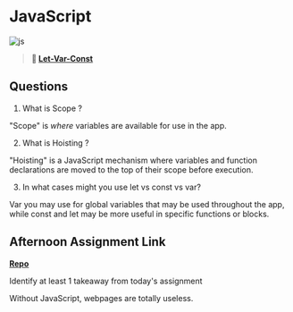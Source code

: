 # JavaScript

![js](https://bcw.blob.core.windows.net/public/img/courses/js.gif)

> **📖 [Let-Var-Const](https://codeworksacademy.com/fs-student-guide/resources/wk2/01-Let-Var-Const)**

## Questions

1. What is Scope ?

"Scope" is <em>where</em> variables are available for use in the app.

2. What is Hoisting ?

"Hoisting" is a JavaScript mechanism where variables and function declarations are moved to the top of their scope before execution.

3. In what cases might you use let vs const vs var?

Var you may use for global variables that may be used throughout the app, while const and let may be more useful in specific functions or blocks.

## Afternoon Assignment Link

**[Repo](https://github.com/JoeCalvi/scoreboard)**

Identify at least 1 takeaway from today's assignment

Without JavaScript, webpages are totally useless.
